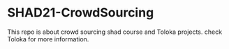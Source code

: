# SHAD21-CrowdSourcing
This repo is about crowd sourcing shad course and Toloka projects.
check Toloka for more information.
